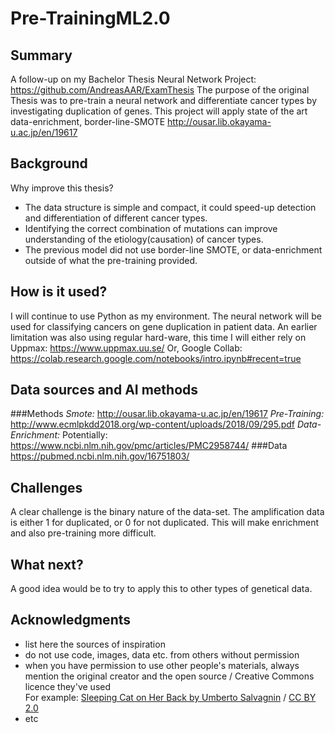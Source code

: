 # Pre-TrainingML2.0

## Summary

A follow-up on my Bachelor Thesis Neural Network Project: https://github.com/AndreasAAR/ExamThesis
The purpose of the original Thesis was to pre-train a neural network and differentiate cancer types by investigating duplication of genes. 
This project will apply state of the art data-enrichment, border-line-SMOTE http://ousar.lib.okayama-u.ac.jp/en/19617

## Background

Why improve this thesis?
* The data structure is simple and compact, it could speed-up detection and differentiation of different cancer types.
* Identifying the correct combination of mutations can improve understanding of the etiology(causation) of cancer types.
* The previous model did not use border-line SMOTE, or data-enrichment outside of what the pre-training provided.  


## How is it used?

I will continue to use Python as my environment.
The neural network will be used for classifying cancers on gene duplication in patient data.
An earlier limitation was also using regular hard-ware, this time I will either rely on Uppmax: https://www.uppmax.uu.se/
Or, Google Collab: https://colab.research.google.com/notebooks/intro.ipynb#recent=true


## Data sources and AI methods

###Methods
<em>Smote:</em>
http://ousar.lib.okayama-u.ac.jp/en/19617
<em>Pre-Training:</em>
http://www.ecmlpkdd2018.org/wp-content/uploads/2018/09/295.pdf
<em>Data-Enrichment:</em>
Potentially: https://www.ncbi.nlm.nih.gov/pmc/articles/PMC2958744/
###Data
https://pubmed.ncbi.nlm.nih.gov/16751803/

## Challenges

A clear challenge is the binary nature of the data-set. The amplification data is either 1 for duplicated, or 0 for not duplicated.
This will make enrichment and also pre-training more difficult.

## What next?

A good idea would be to try to apply this to other types of genetical data.


## Acknowledgments

* list here the sources of inspiration 
* do not use code, images, data etc. from others without permission
* when you have permission to use other people's materials, always mention the original creator and the open source / Creative Commons licence they've used
  <br>For example: [Sleeping Cat on Her Back by Umberto Salvagnin](https://commons.wikimedia.org/wiki/File:Sleeping_cat_on_her_back.jpg#filelinks) / [CC BY 2.0](https://creativecommons.org/licenses/by/2.0)
* etc
